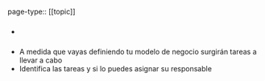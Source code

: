 page-type:: [[topic]]
- ### 
- A medida que vayas definiendo tu modelo de negocio surgirán tareas a llevar a cabo
- Identifica las tareas y si lo puedes asignar su responsable


